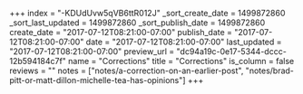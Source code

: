 +++
index = "-KDUdUvw5qVB6ttR012J"
_sort_create_date = 1499872860
_sort_last_updated = 1499872860
_sort_publish_date = 1499872860
create_date = "2017-07-12T08:21:00-07:00"
publish_date = "2017-07-12T08:21:00-07:00"
date = "2017-07-12T08:21:00-07:00"
last_updated = "2017-07-12T08:21:00-07:00"
preview_url = "dc94a19c-0e17-5344-dccc-12b594184c7f"
name = "Corrections"
title = "Corrections"
is_column = false
reviews = ""
notes = ["notes/a-correction-on-an-earlier-post", "notes/brad-pitt-or-matt-dillon-michelle-tea-has-opinions"]
+++

